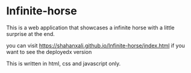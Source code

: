 # Infinite-horse

This is a web application that showcases a infinite horse with a little surprise at the end.

you can visit https://shahanxali.github.io/Infinite-horse/index.html if you want to see the deployedx version

This is written in html, css and javascript only.

